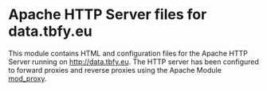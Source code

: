 # Apache HTTP Server files for data.tbfy.eu
This module contains HTML and configuration files for the Apache HTTP Server running on http://data.tbfy.eu. The HTTP server has been configured to forward proxies and reverse proxies using the Apache Module [mod_proxy](https://httpd.apache.org/docs/2.4/mod/mod_proxy.html).
